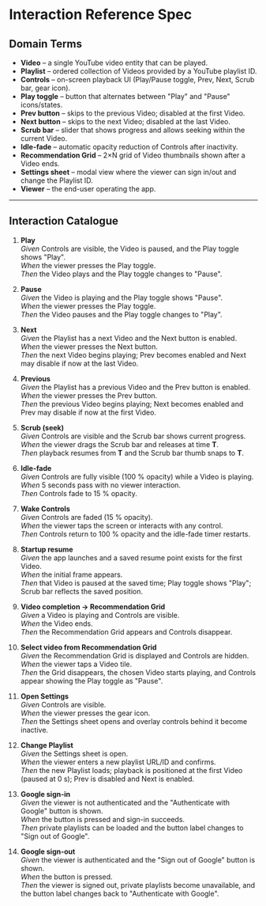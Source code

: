 # Interaction Reference Spec

## Domain Terms

* **Video** – a single YouTube video entity that can be played.
* **Playlist** – ordered collection of Videos provided by a YouTube playlist ID.
* **Controls** – on-screen playback UI (Play/Pause toggle, Prev, Next, Scrub bar, gear icon).
* **Play toggle** – button that alternates between "Play" and "Pause" icons/states.
* **Prev button** – skips to the previous Video; disabled at the first Video.
* **Next button** – skips to the next Video; disabled at the last Video.
* **Scrub bar** – slider that shows progress and allows seeking within the current Video.
* **Idle-fade** – automatic opacity reduction of Controls after inactivity.
* **Recommendation Grid** – 2×N grid of Video thumbnails shown after a Video ends.
* **Settings sheet** – modal view where the viewer can sign in/out and change the Playlist ID.
* **Viewer** – the end-user operating the app.

---

## Interaction Catalogue

1. **Play**  
   *Given* Controls are visible, the Video is paused, and the Play toggle shows "Play".  
   *When* the viewer presses the Play toggle.  
   *Then* the Video plays and the Play toggle changes to "Pause".

2. **Pause**  
   *Given* the Video is playing and the Play toggle shows "Pause".  
   *When* the viewer presses the Play toggle.  
   *Then* the Video pauses and the Play toggle changes to "Play".

3. **Next**  
   *Given* the Playlist has a next Video and the Next button is enabled.  
   *When* the viewer presses the Next button.  
   *Then* the next Video begins playing; Prev becomes enabled and Next may disable if now at the last Video.

4. **Previous**  
   *Given* the Playlist has a previous Video and the Prev button is enabled.  
   *When* the viewer presses the Prev button.  
   *Then* the previous Video begins playing; Next becomes enabled and Prev may disable if now at the first Video.

5. **Scrub (seek)**  
   *Given* Controls are visible and the Scrub bar shows current progress.  
   *When* the viewer drags the Scrub bar and releases at time **T**.  
   *Then* playback resumes from **T** and the Scrub bar thumb snaps to **T**.

6. **Idle-fade**  
   *Given* Controls are fully visible (100 % opacity) while a Video is playing.  
   *When* 5 seconds pass with no viewer interaction.  
   *Then* Controls fade to 15 % opacity.

7. **Wake Controls**  
   *Given* Controls are faded (15 % opacity).  
   *When* the viewer taps the screen or interacts with any control.  
   *Then* Controls return to 100 % opacity and the idle-fade timer restarts.

8. **Startup resume**  
   *Given* the app launches and a saved resume point exists for the first Video.  
   *When* the initial frame appears.  
   *Then* that Video is paused at the saved time; Play toggle shows "Play"; Scrub bar reflects the saved position.

9. **Video completion → Recommendation Grid**  
   *Given* a Video is playing and Controls are visible.  
   *When* the Video ends.  
   *Then* the Recommendation Grid appears and Controls disappear.

10. **Select video from Recommendation Grid**  
    *Given* the Recommendation Grid is displayed and Controls are hidden.  
    *When* the viewer taps a Video tile.  
    *Then* the Grid disappears, the chosen Video starts playing, and Controls appear showing the Play toggle as "Pause".

11. **Open Settings**  
    *Given* Controls are visible.  
    *When* the viewer presses the gear icon.  
    *Then* the Settings sheet opens and overlay controls behind it become inactive.

12. **Change Playlist**  
    *Given* the Settings sheet is open.  
    *When* the viewer enters a new playlist URL/ID and confirms.  
    *Then* the new Playlist loads; playback is positioned at the first Video (paused at 0 s); Prev is disabled and Next is enabled.

13. **Google sign-in**  
    *Given* the viewer is not authenticated and the "Authenticate with Google" button is shown.  
    *When* the button is pressed and sign-in succeeds.  
    *Then* private playlists can be loaded and the button label changes to "Sign out of Google".

14. **Google sign-out**  
    *Given* the viewer is authenticated and the "Sign out of Google" button is shown.  
    *When* the button is pressed.  
    *Then* the viewer is signed out, private playlists become unavailable, and the button label changes back to "Authenticate with Google". 